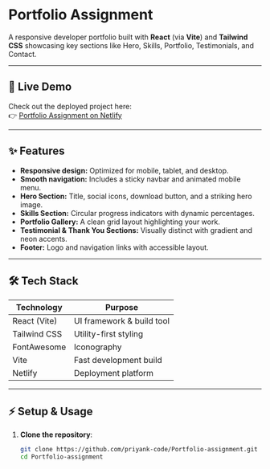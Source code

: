 #  Portfolio Assignment

A responsive developer portfolio built with **React** (via **Vite**) and **Tailwind CSS** showcasing key sections like Hero, Skills, Portfolio, Testimonials, and Contact.

---

## 🚀 Live Demo
Check out the deployed project here:  
👉 [Portfolio Assignment on Netlify](https://priyank-assignment.netlify.app/)

---

## ✨ Features
- **Responsive design:** Optimized for mobile, tablet, and desktop.
- **Smooth navigation:** Includes a sticky navbar and animated mobile menu.
- **Hero Section:** Title, social icons, download button, and a striking hero image.
- **Skills Section:** Circular progress indicators with dynamic percentages.
- **Portfolio Gallery:** A clean grid layout highlighting your work.
- **Testimonial & Thank You Sections:** Visually distinct with gradient and neon accents.
- **Footer:** Logo and navigation links with accessible layout.

---

## 🛠️ Tech Stack
| Technology     | Purpose                    |
|----------------|----------------------------|
| React (Vite)   | UI framework & build tool  |
| Tailwind CSS   | Utility-first styling      |
| FontAwesome    | Iconography                |
| Vite           | Fast development build     |
| Netlify        | Deployment platform        |

---

## ⚡ Setup & Usage

1. **Clone the repository**:
   ```bash
   git clone https://github.com/priyank-code/Portfolio-assignment.git
   cd Portfolio-assignment
